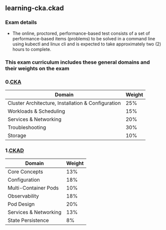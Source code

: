 ## learning-cka.ckad

### Exam details

- The online, proctored, performance-based test consists of a set of performance-based items (problems) 
  to be solved in a command line using kubectl and linux cli and is expected to take approximately
  two (2) hours to complete.


### This exam curriculum includes these general domains and their weights on the exam 


### 0.[CKA](https://training.linuxfoundation.org/certification/certified-kubernetes-administrator-cka/)


| Domain             | Weight                                |
| ---------------- | -------------------------------------- |
|Cluster Architecture, Installation & Configuration          |   25%  |
|Workloads & Scheduling          |15%     |
|Services & Networking|20%|
|Troubleshooting          | 30%    |
|Storage          | 10%    |



### 1.[CKAD ](https://www.cncf.io/certification/ckad/)

| Domain             | Weight                                |
| ---------------- | -------------------------------------- |
|Core Concepts       |   13%   |
|Configuration       |  18%    |
|Multi-Container Pods    | 10% |
|Observability  |   18%  |
|Pod Design          |20%     |
|Services & Networking|13%|
|State Persistence|8%|
